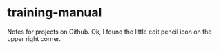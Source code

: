 # training-manual
Notes for projects on Github.
Ok, I found the little edit pencil icon on the upper right corner.
